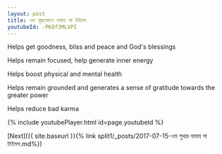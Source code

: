 ```yaml
---
layout: post
title: ওম শুদ্ধতমানে নামায গা টাইমস
youtubeId: -PKQf3MLVPI
---
```

 
 
Helps get goodness, bliss and peace and God's blessings
 
Helps remain focused, help generate inner energy 
 
Helps boost physical and mental health 
 
Helps remain grounded and generates a sense of gratitude towards the greater power 
 
Helps reduce bad karma
 
 
 
 


{% include youtubePlayer.html id=page.youtubeId %}
 
[Next]({{ site.baseurl }}{% link  split1/_posts/2017-07-15-ওম শুধায় নামায গা টাইমস.md%})
 
